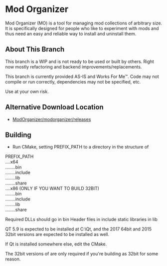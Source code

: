 # Mod Organizer

Mod Organizer (MO) is a tool for managing mod collections of arbitrary 
size. It is specifically designed for people who like to experiment
with mods and thus need an easy and reliable way to install and
uninstall them.

## About This Branch
This branch is a WIP and is not ready to be used or built by others.
Right now mostly refactoring and backend improvements/replacements.

This branch is currently provided AS-IS and Works For Me™. Code may not compile or run correctly, dependencies may not be specified, etc.

Use at your own risk.

## Alternative Download Location

* [ModOrganizer/modorganizer/releases](https://github.com/ModOrganizer/modorganizer/releases)

## Building

* Run CMake, setting PREFIX_PATH to a directory in the structure of

PREFIX_PATH  
....x64  
........bin  
........include  
........lib  
........share  
....x86 (ONLY IF YOU WANT TO BUILD 32BIT)  
........bin  
........include  
........lib  
........share  

Required DLLs should go in bin
Header files in include
static libraries in lib

QT 5.9 is expected to be installed at C:\Qt, and the 2017 64bit and
2015 32bit versions are expected to be installed as well.

If Qt is installed somewhere else, edit the CMake.

The 32bit versions of are only required if you're building as 32bit for some reason.
